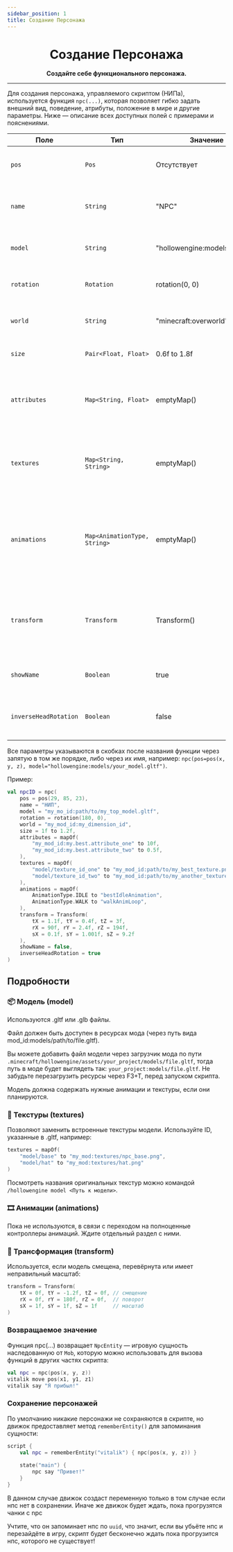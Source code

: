 ```yaml
---
sidebar_position: 1
title: Создание Персонажа
---
```


<div align="center">

# Создание Персонажа

**Создайте себе функционального персонажа.**

<TitleImg id ='npc-creating' />

---

</div>

Для создания персонажа, управляемого скриптом (НИПа), используется функция `npc(...)`, которая позволяет гибко задать
внешний вид, поведение, атрибуты, положение в мире и другие параметры. Ниже — описание всех доступных полей с примерами
и пояснениями.

| Поле                  | Тип                          | Значение по умолчанию                          | Описание                                                                                                              |
|-----------------------|------------------------------|------------------------------------------------|-----------------------------------------------------------------------------------------------------------------------|
| `pos`                 | `Pos`                        | Отсутствует                                    | Координаты спавна НИПа. Задаются через `pos(x, y, z)`.                                                                |
| `name`                | `String`                     | "NPC"                                          | Имя НИПа, отображается в чате и (по умолчанию) над головой.                                                           |
| `model`               | `String`                     | "hollowengine:models/entity/player_model.gltf" | Путь до `.gltf`-модели НИПа. Поддерживается `mod_id:path`.                                                            |
| `rotation`            | `Rotation`                   | rotation(0, 0)                                 | Направление взгляда НИПа: `rotation(yaw, pitch)`.                                                                     |
| `world`               | `String`                     | "minecraft:overworld"                          | Измерение, в котором заспавнится НИП.                                                                                 |
| `size`                | `Pair<Float, Float>`         | 0.6f to 1.8f                                   | Размер хитбокса НИПа: ширина и высота.                                                                                |
| `attributes`          | `Map<String, Float>`         | emptyMap()                                     | Кастомные атрибуты НИПа. Ключи — ID атрибутов, значения — их числовое значение.                                       |
| `textures`            | `Map<String, String>`        | emptyMap()                                     | Заменяет текстуры в модели. Ключ — ID текстуры в `.gltf`, значение — путь до файла.                                   |
| `animations`          | `Map<AnimationType, String>` | emptyMap()                                     | Привязка анимаций. Позволяет задать имя анимации для стандартных типов (например, `IDLE`, `WALK`, `ATTACK`, `DEATH`). |
| `transform`           | `Transform`                  | Transform()                                    | Смещение, масштаб и поворот модели. Используется для точной подгонки позиций в модели.                                |
| `showName`            | `Boolean`                    | true                                           | Показывать ли имя НИПа над головой (`true` по умолчанию).                                                             |
| `inverseHeadRotation` | `Boolean`                    | false                                          | Переключатель для моделей, у которых голова вращается неправильно.                                                    |

Все параметры указываются в скобках после названия функции через запятую в том же порядке, либо через их имя, например:
`npc(pos=pos(x, y, z), model="hollowengine:models/your_model.gltf")`.

Пример:

```kts
val npcID = npc(
    pos = pos(29, 85, 23),
    name = "НИП",
    model = "my_mo_id:path/to/my_top_model.gltf",
    rotation = rotation(180, 0),
    world = "my_mod_id:my_dimension_id",
    size = 1f to 1.2f,
    attributes = mapOf(
        "my_mod_id:my.best.attribute_one" to 10f,
        "my_mod_id:my.best.attribute_two" to 0.5f,
    ),
    textures = mapOf(
        "model/texture_id_one" to "my_mod_id:path/to/my_best_texture.png",
        "model/texture_id_two" to "my_mod_id:path/to/my_another_texture.png",
    ),
    animations = mapOf(
        AnimationType.IDLE to "bestIdleAnimation",
        AnimationType.WALK to "walkAnimLoop",
    ),
    transform = Transform(
        tX = 1.1f, tY = 0.4f, tZ = 3f,
        rX = 90f, rY = 2.4f, rZ = 194f,
        sX = 0.1f, sY = 1.001f, sZ = 9.2f
    ),
    showName = false,
    inverseHeadRotation = true
)
```

## Подробности

### 📦 Модель (model)
Используются .gltf или .glb файлы.

Файл должен быть доступен в ресурсах мода (через путь вида mod_id:models/path/to/file.gltf).

Вы можете добавить файл модели через загрузчик мода по пути `.minecraft/hollowengine/assets/your_project/models/file.gltf`, тогда путь в моде будет выглядеть так: `your_project:models/file.gltf`. Не забудьте перезагрузить ресурсы через F3+T, перед запуском скрипта.

Модель должна содержать нужные анимации и текстуры, если они планируются.

### 🎨 Текстуры (textures)
Позволяют заменить встроенные текстуры модели. Используйте ID, указанные в .gltf, например:

```kts
textures = mapOf(
    "model/base" to "my_mod:textures/npc_base.png",
    "model/hat" to "my_mod:textures/hat.png"
)
```

Посмотреть названия оригинальных текстур можно командой `/hollowengine model <Путь к модели>`.

### 🎞 Анимации (animations)

Пока не используются, в связи с переходом на полноценные контроллеры анимаций. Ждите отдельный раздел с ними.

### 🔧 Трансформация (transform)

Используется, если модель смещена, перевёрнута или имеет неправильный масштаб:

```kts
transform = Transform(
    tX = 0f, tY = -1.2f, tZ = 0f, // смещение
    rX = 0f, rY = 180f, rZ = 0f,  // поворот
    sX = 1f, sY = 1f, sZ = 1f     // масштаб
)
```

### Возвращаемое значение

Функция npc(...) возвращает `NpcEntity` — игровую сущность наследованную от `Mob`, которую можно использовать для вызова функций в других частях скрипта:

```kts
val npc = npc(pos(x, y, z)) 
vitalik move pos(x1, y1, z1)
vitalik say "Я прибыл!"
```

### Сохранение персонажей

По умолчанию никакие персонажи не сохраняются в скрипте, но движок предоставляет метод `rememberEntity()` для запоминания сущности:

```kts
script {
    val npc = rememberEntity("vitalik") { npc(pos(x, y, z)) }
    
    state("main") {
        npc say "Привет!"
    }
}
```

В данном случае движок создаст переменную только в том случае если нпс нет в сохранении. Иначе же движок будет ждать, пока прогрузятся чанки с npc

Учтите, что он запоминает нпс по `uuid`, что значит, если вы убьёте нпс и перезайдёте в игру, скрипт будет бесконечно ждать пока прогрузится нпс, которого не существует!
